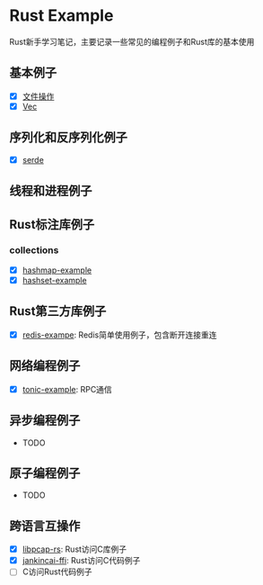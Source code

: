 # Rust Example

Rust新手学习笔记，主要记录一些常见的编程例子和Rust库的基本使用

## 基本例子

- [x] [文件操作](./base-example/src/file_example.rs)
- [x] [Vec](./base-example/src/vec_example.rs)

## 序列化和反序列化例子

- [x] [serde](./serde-example/src/)

## 线程和进程例子

## Rust标注库例子

### collections

- [x] [hashmap-example](./hashmap-example/)
- [x] [hashset-example](./hashset-example/)

## Rust第三方库例子

- [x] [redis-exampe](./redis-example/): Redis简单使用例子，包含断开连接重连

## 网络编程例子

- [x] [tonic-example](./network-example/tonic-example/): RPC通信

## 异步编程例子

- TODO

## 原子编程例子

- TODO

## 跨语言互操作

- [x] [libpcap-rs](./ffi/libpcap-rs/): Rust访问C库例子
- [x] [jankincai-ffi](./ffi/jankincai-ffi/): Rust访问C代码例子
- [ ] C访问Rust代码例子
